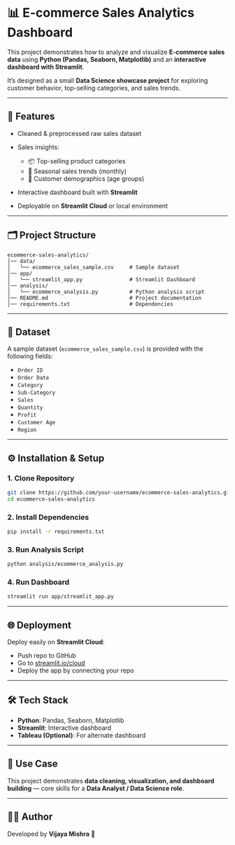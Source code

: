 # 📊 E-commerce Sales Analytics Dashboard

This project demonstrates how to analyze and visualize **E-commerce sales data** using **Python (Pandas, Seaborn, Matplotlib)** and an **interactive dashboard with Streamlit**.

It’s designed as a small **Data Science showcase project** for exploring customer behavior, top-selling categories, and sales trends.

---

## 🚀 Features

* Cleaned & preprocessed raw sales dataset
* Sales insights:

  * 📦 Top-selling product categories
  * 📅 Seasonal sales trends (monthly)
  * 👥 Customer demographics (age groups)
* Interactive dashboard built with **Streamlit**
* Deployable on **Streamlit Cloud** or local environment

---

## 🗂️ Project Structure

```
ecommerce-sales-analytics/
│── data/
│   └── ecommerce_sales_sample.csv     # Sample dataset
│── app/
│   └── streamlit_app.py               # Streamlit Dashboard
│── analysis/
│   └── ecommerce_analysis.py          # Python analysis script
│── README.md                          # Project documentation
│── requirements.txt                   # Dependencies
```

---

## 📂 Dataset

A sample dataset (`ecommerce_sales_sample.csv`) is provided with the following fields:

* `Order ID`
* `Order Date`
* `Category`
* `Sub-Category`
* `Sales`
* `Quantity`
* `Profit`
* `Customer Age`
* `Region`

---

## ⚙️ Installation & Setup

### 1. Clone Repository

```bash
git clone https://github.com/your-username/ecommerce-sales-analytics.git
cd ecommerce-sales-analytics
```

### 2. Install Dependencies

```bash
pip install -r requirements.txt
```

### 3. Run Analysis Script

```bash
python analysis/ecommerce_analysis.py
```

### 4. Run Dashboard

```bash
streamlit run app/streamlit_app.py
```

---


## 🌐 Deployment

Deploy easily on **Streamlit Cloud**:

* Push repo to GitHub
* Go to [streamlit.io/cloud](https://streamlit.io/cloud)
* Deploy the app by connecting your repo

---

## 🛠️ Tech Stack

* **Python**: Pandas, Seaborn, Matplotlib
* **Streamlit**: Interactive dashboard
* **Tableau (Optional)**: For alternate dashboard

---

## 🎯 Use Case

This project demonstrates **data cleaning, visualization, and dashboard building** — core skills for a **Data Analyst / Data Science role**.

---

## 👩‍💻 Author

Developed by **Vijaya Mishra** 🚀
